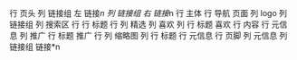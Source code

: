 行 页头
    列 链接组 左
        链接*n
    列 链接组 右
        链接*n
行 主体
    行 导航 页面
        列 logo
        列 链接组
        列 搜索区
    行
        行 标题
        行 
            列 精选
                列 喜欢
                列 
                    行 标题 喜欢
                    行 内容 
                    行 元信息
            列 推广
                行 标题 推广
                行 
                    列 缩略图
                    列 
                        行 标题
                        行 元信息
行 页脚
    列 元信息
    列 链接组
        链接*n